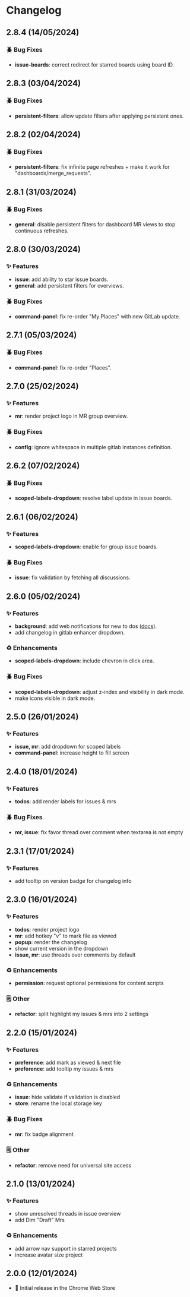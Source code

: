 # Changelog

## 2.8.4 (14/05/2024)
### 🪲 Bug Fixes
- **issue-boards**: correct redirect for starred boards using board ID.

## 2.8.3 (03/04/2024)
### 🪲 Bug Fixes
- **persistent-filters**: allow update filters after applying persistent ones.

## 2.8.2 (02/04/2024)
### 🪲 Bug Fixes
- **persistent-filters**: fix infinite page refreshes + make it work for "dashboards/merge_requests".

## 2.8.1 (31/03/2024)
### 🪲 Bug Fixes
- **general**: disable persistent filters for dashboard MR views to stop continuous refreshes.

## 2.8.0 (30/03/2024)
### ✨ Features
- **issue**: add ability to star issue boards.
- **general**: add persistent filters for overviews.

### 🪲 Bug Fixes
- **command-panel**: fix re-order "My Places" with new GitLab update.

## 2.7.1 (05/03/2024)
### 🪲 Bug Fixes
- **command-panel**: fix re-order "Places".

## 2.7.0 (25/02/2024)
### ✨ Features
- **mr**: render project logo in MR group overview. 

### 🪲 Bug Fixes
- **config**: ignore whitespace in multiple gitlab instances definition. 

## 2.6.2 (07/02/2024)
### 🪲 Bug Fixes
- **scoped-labels-dropdown**: resolve label update in issue boards.

## 2.6.1 (06/02/2024)
### ✨ Features
- **scoped-labels-dropdown**: enable for group issue boards.

### 🪲 Bug Fixes
- **issue**: fix validation by fetching all discussions.

## 2.6.0 (05/02/2024)
### ✨ Features
- **background**: add web notifications for new to dos ([docs](https://github.com/puyt/chrome-gitlab-enhancer?tab=readme-ov-file#-web-notifications)).
- add changelog in gitlab enhancer dropdown.

### ♻️  Enhancements
- **scoped-labels-dropdown**: include chevron in click area.

### 🪲 Bug Fixes
- **scoped-labels-dropdown**: adjust z-index and visibility in dark mode.
- make icons visible in dark mode.

## 2.5.0 (26/01/2024)
### ✨ Features
- **issue, mr**: add dropdown for scoped labels
- **command-panel**: increase height to fill screen

## 2.4.0 (18/01/2024)
### ✨ Features
- **todos**: add render labels for issues & mrs

### 🪲 Bug Fixes
- **mr, issue**: fix favor thread over comment when textarea is not empty

## 2.3.1 (17/01/2024)
### ✨ Features
- add tooltip on version badge for changelog info

## 2.3.0 (16/01/2024)
### ✨ Features
- **todos**: render project logo
- **mr**: add hotkey "v" to mark file as viewed
- **popup**: render the changelog
- show current version in the dropdown
- **issue, mr**: use threads over comments by default

### ♻️  Enhancements
- **permission**: request optional permissions for content scripts

### 🗒️  Other
- **refactor**: split highlight my issues & mrs into 2 settings

## 2.2.0 (15/01/2024)
### ✨ Features
- **preference**: add mark as viewed & next file
- **preference**: add tooltip my issues & mrs

### ♻️ Enhancements
- **issue**: hide validate if validation is disabled
- **store**: rename the local storage key

### 🪲 Bug Fixes
- **mr**: fix badge alignment

### 🗒️ Other
- **refactor**: remove need for universal site access

## 2.1.0 (13/01/2024)
### ✨ Features
- show unresolved threads in issue overview
- add Dim "Draft" Mrs

### ♻️ Enhancements
- add arrow nav support in starred projects
- increase avatar size project

## 2.0.0 (12/01/2024)
- 🚀 Initial release in the Chrome Web Store
